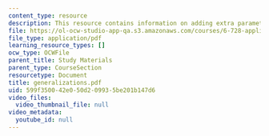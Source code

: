 ```yaml
---
content_type: resource
description: This resource contains information on adding extra parameter.
file: https://ol-ocw-studio-app-qa.s3.amazonaws.com/courses/6-728-applied-quantum-and-statistical-physics-fall-2006/599f350042e050d209935be201b147d6_generalizations.pdf
file_type: application/pdf
learning_resource_types: []
ocw_type: OCWFile
parent_title: Study Materials
parent_type: CourseSection
resourcetype: Document
title: generalizations.pdf
uid: 599f3500-42e0-50d2-0993-5be201b147d6
video_files:
  video_thumbnail_file: null
video_metadata:
  youtube_id: null
---
```

